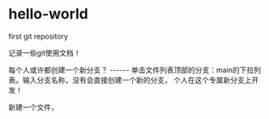 # hello-world
first git repository

记录一些git使用文档！

每个人或许都创建一个新分支？
------ 单击文件列表顶部的分支：main的下拉列表。输入分支名称，没有会直接创建一个新的分支， 个人在这个专属新分支上开发！

新建一个文件，
